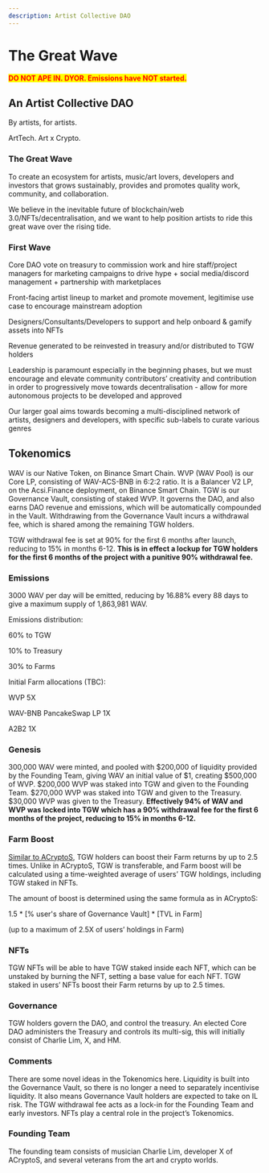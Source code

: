 ```yaml
---
description: Artist Collective DAO
---
```


# The Great Wave

<mark style="color:red;">**DO NOT APE IN. DYOR. Emissions have NOT started.**</mark>

## An Artist Collective DAO

By artists, for artists.

ArtTech. Art x Crypto.

### The Great Wave

To create an ecosystem for artists, music/art lovers, developers and investors that grows sustainably, provides and promotes quality work, community, and collaboration.

We believe in the inevitable future of blockchain/web 3.0/NFTs/decentralisation, and we want to help position artists to ride this great wave over the rising tide.

### First Wave

Core DAO vote on treasury to commission work and hire staff/project managers for marketing campaigns to drive hype + social media/discord management + partnership with marketplaces

Front-facing artist lineup to market and promote movement, legitimise use case to encourage mainstream adoption

Designers/Consultants/Developers to support and help onboard & gamify assets into NFTs

Revenue generated to be reinvested in treasury and/or distributed to TGW holders

Leadership is paramount especially in the beginning phases, but we must encourage and elevate community contributors’ creativity and contribution in order to progressively move towards decentralisation - allow for more autonomous projects to be developed and approved

Our larger goal aims towards becoming a multi-disciplined network of artists, designers and developers, with specific sub-labels to curate various genres

## Tokenomics

WAV is our Native Token, on Binance Smart Chain. WVP (WAV Pool) is our Core LP, consisting of WAV-ACS-BNB in 6:2:2 ratio. It is a Balancer V2 LP, on the Acsi.Finance deployment, on Binance Smart Chain. TGW is our Governance Vault, consisting of staked WVP. It governs the DAO, and also earns DAO revenue and emissions, which will be automatically compounded in the Vault. Withdrawing from the Governance Vault incurs a withdrawal fee, which is shared among the remaining TGW holders.

TGW withdrawal fee is set at 90% for the first 6 months after launch, reducing to 15% in months 6-12. **This is in effect a lockup for TGW holders for the first 6 months of the project with a punitive 90% withdrawal fee.**

### Emissions

3000 WAV per day will be emitted, reducing by 16.88% every 88 days to give a maximum supply of 1,863,981 WAV.

Emissions distribution:

60% to TGW

10% to Treasury

30% to Farms

Initial Farm allocations (TBC):

WVP 5X

WAV-BNB PancakeSwap LP 1X

A2B2 1X

### Genesis

300,000 WAV were minted, and pooled with $200,000 of liquidity provided by the Founding Team, giving WAV an initial value of $1, creating $500,000 of WVP. $200,000 WVP was staked into TGW and given to the Founding Team. $270,000 WVP was staked into TGW and given to the Treasury. $30,000 WVP was given to the Treasury. **Effectively 94% of WAV and WVP was locked into TGW which has a 90% withdrawal fee for the first 6 months of the project, reducing to 15% in months 6-12.**

### Farm Boost

[Similar to ACryptoS](https://docs.acryptos.com/acryptos-farms#farm-rewards-boost), TGW holders can boost their Farm returns by up to 2.5 times. Unlike in ACryptoS, TGW is transferable, and Farm boost will be calculated using a time-weighted average of users’ TGW holdings, including TGW staked in NFTs.

The amount of boost is determined using the same formula as in ACryptoS:

1.5 \* \[% user's share of Governance Vault] \* \[TVL in Farm]&#x20;

(up to a maximum of 2.5X of users’ holdings in Farm)

### NFTs

TGW NFTs will be able to have TGW staked inside each NFT, which can be unstaked by burning the NFT, setting a base value for each NFT. TGW staked in users’ NFTs boost their Farm returns by up to 2.5 times.

### Governance

TGW holders govern the DAO, and control the treasury. An elected Core DAO administers the Treasury and controls its multi-sig, this will initially consist of Charlie Lim, X, and HM.&#x20;

### Comments

There are some novel ideas in the Tokenomics here. Liquidity is built into the Governance Vault, so there is no longer a need to separately incentivise liquidity. It also means Governance Vault holders are expected to take on IL risk. The TGW withdrawal fee acts as a lock-in for the Founding Team and early investors. NFTs play a central role in the project’s Tokenomics.

### Founding Team

The founding team consists of musician Charlie Lim, developer X of ACryptoS, and several veterans from the art and crypto worlds.

